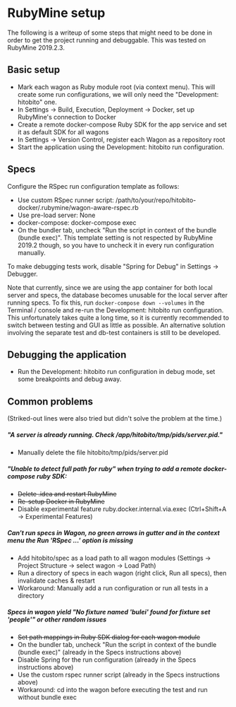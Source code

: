 # RubyMine setup

The following is a writeup of some steps that might need to be done in order to get the project running and debuggable.
This was tested on RubyMine 2019.2.3.

## Basic setup
* Mark each wagon as Ruby module root (via context menu). This will create some run configurations, we will only need the "Development: hitobito" one.
* In Settings -> Build, Execution, Deployment -> Docker, set up RubyMine's connection to Docker
* Create a remote docker-compose Ruby SDK for the app service and set it as default SDK for all wagons
* In Settings -> Version Control, register each Wagon as a repository root
* Start the application using the Development: hitobito run configuration.

## Specs
Configure the RSpec run configuration template as follows:
* Use custom RSpec runner script: /path/to/your/repo/hitobito-docker/.rubymine/wagon-aware-rspec.rb
* Use pre-load server: None
* docker-compose: docker-compose exec
* On the bundler tab, uncheck "Run the script in context of the bundle (bundle exec)". This template setting is not respected by RubyMine 2019.2 though, so you have to uncheck it in every run configuration manually.

To make debugging tests work, disable "Spring for Debug" in Settings -> Debugger.

Note that currently, since we are using the app container for both local server and specs, the database becomes unusable for the local server after running specs.
To fix this, run `docker-compose down --volumes` in the Terminal / console and re-run the Development: hitobito run configuration.
This unfortunately takes quite a long time, so it is currently recommended to switch between testing and GUI as little as possible.
An alternative solution involving the separate test and db-test containers is still to be developed.

## Debugging the application
* Run the Development: hitobito run configuration in debug mode, set some breakpoints and debug away.

## Common problems
(Striked-out lines were also tried but didn't solve the problem at the time.)

##### "A server is already running. Check /app/hitobito/tmp/pids/server.pid."
* Manually delete the file hitobito/tmp/pids/server.pid

##### "Unable to detect full path for ruby" when trying to add a remote docker-compose ruby SDK:
* ~~Delete .idea and restart RubyMine~~
* ~~Re-setup Docker in RubyMine~~
* Disable experimental feature ruby.docker.internal.via.exec (Ctrl+Shift+A -> Experimental Features)

##### Can't run specs in Wagon, no green arrows in gutter and in the context menu the Run 'RSpec ...' option is missing
* Add hitobito/spec as a load path to all wagon modules (Settings -> Project Structure -> select wagon -> Load Path)
* Run a directory of specs in each wagon (right click, Run all specs), then invalidate caches & restart
* Workaround: Manually add a run configuration or run all tests in a directory

##### Specs in wagon yield "No fixture named 'bulei' found for fixture set 'people'" or other random issues
* ~~Set path mappings in Ruby SDK dialog for each wagon module~~
* On the bundler tab, uncheck "Run the script in context of the bundle (bundle exec)" (already in the Specs instructions above)
* Disable Spring for the run configuration (already in the Specs instructions above)
* Use the custom rspec runner script (already in the Specs instructions above)
* Workaround: cd into the wagon before executing the test and run without bundle exec



